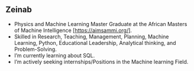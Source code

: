 ## Zeinab

- Physics and Machine Learning Master Graduate at the African Masters of Machine Intelligence [https://aimsammi.org/].
- Skilled in Research, Teaching, Management, Planning, Machine Learning, Python, Educational Leadership, Analytical thinking, and Problem-Solving. 
- I’m currently learning about SQL. 
- I’m actively seeking internships/Positions in the Machine learning Field.
